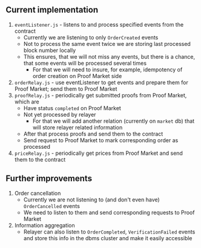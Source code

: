 ## Current implementation
1. `eventListener.js` - listens to and process specified events from the contract
    - Currently we are listening to only `OrderCreated` events
    - Not to process the same event twice we are storing last processed block number locally
    - This ensures, that we will not miss any events, but there is a chance, that some events will be processed several times
        - For that we will need to insure, for example, idempotency of order creation on Proof Market side
2. `orderRelay.js` - use eventListener to get events and prepare them for Proof Market; send them to Proof Market
3. `proofRelay.js` - periodically get submitted proofs from Proof Market, which are
    - Have status `completed` on Proof Market
    - Not yet processed by relayer 
        - For that we will add another relation (currently on `market` db) that will store relayer related information
    - After that process proofs and send them to the contract
    - Send request to Proof Market to mark corresponding order as processed
4. `priceRelay.js` - periodically get prices from Proof Market and send them to the contract


## Further improvements
1. Order cancellation
    - Currently we are not listening to (and don't even have) `OrderCancelled` events
    - We need to listen to them and send corresponding requests to Proof Market
2. Information aggregation
    - Relayer can also listen to `OrderCompleted`, `VerificationFailed` events and store this info in the dbms cluster and make it easily accessible 
